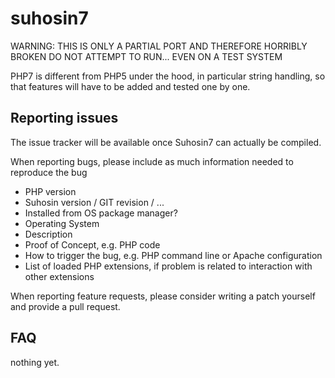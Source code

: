 # suhosin7

WARNING: THIS IS ONLY A PARTIAL PORT AND THEREFORE HORRIBLY BROKEN
DO NOT ATTEMPT TO RUN... EVEN ON A TEST SYSTEM

PHP7 is different from PHP5 under the hood, in particular string handling, so that features will have to be added and tested one by one.


## Reporting issues
The issue tracker will be available once Suhosin7 can actually be compiled.

When reporting bugs, please include as much information needed to reproduce the bug
* PHP version
* Suhosin version / GIT revision / ...
* Installed from OS package manager?
* Operating System
* Description
* Proof of Concept, e.g. PHP code
* How to trigger the bug, e.g. PHP command line or Apache configuration
* List of loaded PHP extensions, if problem is related to interaction with other extensions

When reporting feature requests, please consider writing a patch yourself and provide a pull request.

## FAQ

nothing yet.

